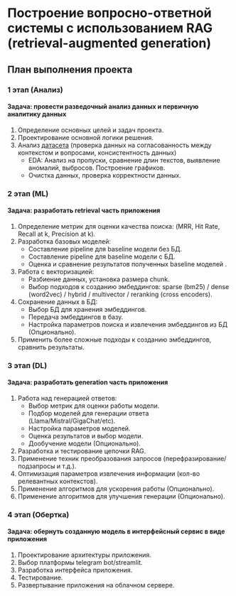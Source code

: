 # Построение вопросно-ответной системы с использованием RAG (retrieval-augmented generation)

## План выполнения проекта

### 1 этап (Анализ)

#### Задача: провести разведочный анализ данных и первичную аналитику данных

1. Определение основных целей и задач проекта.
2. Проектирование основной логики решения.
3. Анализ [датасета](https://huggingface.co/datasets/neural-bridge/rag-dataset-12000) (проверка данных на согласованность между контекстом и вопросами, консистентность данных)
   - EDA: Анализ на пропуски, сравнение длин текстов, выявление аномалий, выбросов. Построение графиков.
   - Очистка данных, проверка корректности данных.

### 2 этап (ML)

#### Задача: разработать retrieval часть приложения

1. Определение метрик для оценки качества поиска: (MRR, Hit Rate, Recall at k, Precision at k).
2. Разработка базовых моделей:
   - Составление pipeline для baseline модели без БД.
   - Составление pipeline для baseline модели с БД.
   - Оценка и сравнение результатов полученных baseline моделей .
3. Работа с векторизацией:
   * Разбиение данных, установка размера chunk.
   - Выбор подходов к созданию эмбеддингов: sparse (bm25) / dense (word2vec) / hybrid / multivector / reranking (cross encoders).
4. Сохранение данных в БД:
   - Выбор БД для хранения эмбеддингов.
   - Передача эмбеддингов в базу.
   - Настройка параметров поиска и извлечения эмбеддингов из БД (Опционально).
5. Применить более сложные подходы к созданию эмбеддингов, сравнить результаты.

### 3 этап (DL)

#### Задача: разработать generation часть приложения

1. Работа над генерацией ответов:
   - Выбор метрик для оценки работы модели.
   - Подбор моделей для генерации ответа (Llama/Mistral/GigaChat/etc).
   - Настройка параметров моделей.
   - Оценка результатов и выбор модели.
   - Дообучение модели (Опционально).
2. Разработка и тестирование цепочки RAG.
3. Применение техник преобразования запросов (перефразирование/подзапросы и т.д.).
4. Оптимизация параметров извлечения информации (кол-во релевантных контекстов).
5. Применение алгоритмов для ускорения работы (Опционально).
6. Применение алгоритмов для улучшения генерации (Опционально).

### 4 этап (Обертка)

#### Задача: обернуть созданную модель в интерфейсный сервис в виде приложения

1. Проектирование архитектуры приложения.  
2. Выбор платформы telegram bot/streamlit.
3. Разработка интерфейса приложения.
4. Тестирование.
5. Развертывание приложения на облачном сервере.